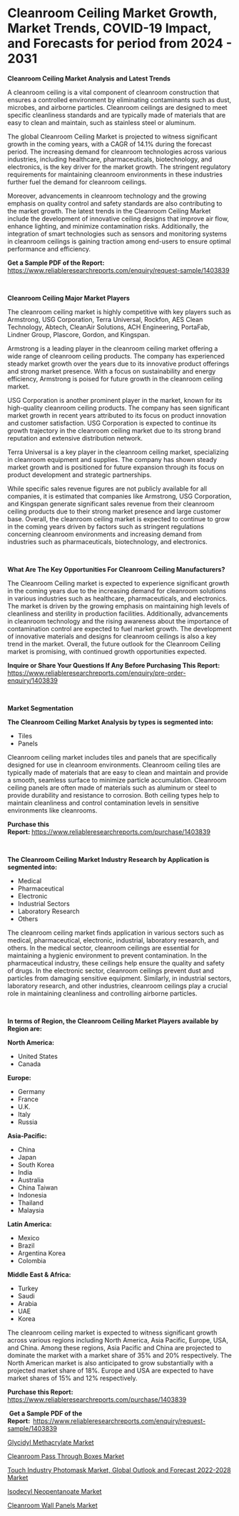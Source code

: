 <p><h1>Cleanroom Ceiling Market Growth, Market Trends, COVID-19 Impact, and Forecasts for period from 2024 - 2031</h1></p><p><strong>Cleanroom Ceiling Market Analysis and Latest Trends</strong></p>
<p><p>A cleanroom ceiling is a vital component of cleanroom construction that ensures a controlled environment by eliminating contaminants such as dust, microbes, and airborne particles. Cleanroom ceilings are designed to meet specific cleanliness standards and are typically made of materials that are easy to clean and maintain, such as stainless steel or aluminum.</p><p>The global Cleanroom Ceiling Market is projected to witness significant growth in the coming years, with a CAGR of 14.1% during the forecast period. The increasing demand for cleanroom technologies across various industries, including healthcare, pharmaceuticals, biotechnology, and electronics, is the key driver for the market growth. The stringent regulatory requirements for maintaining cleanroom environments in these industries further fuel the demand for cleanroom ceilings.</p><p>Moreover, advancements in cleanroom technology and the growing emphasis on quality control and safety standards are also contributing to the market growth. The latest trends in the Cleanroom Ceiling Market include the development of innovative ceiling designs that improve air flow, enhance lighting, and minimize contamination risks. Additionally, the integration of smart technologies such as sensors and monitoring systems in cleanroom ceilings is gaining traction among end-users to ensure optimal performance and efficiency.</p></p>
<p><strong>Get a Sample PDF of the Report:&nbsp;</strong> <a href="https://www.reliableresearchreports.com/enquiry/request-sample/1403839">https://www.reliableresearchreports.com/enquiry/request-sample/1403839</a></p>
<p>&nbsp;</p>
<p><strong>Cleanroom Ceiling Major Market Players</strong></p>
<p><p>The cleanroom ceiling market is highly competitive with key players such as Armstrong, USG Corporation, Terra Universal, Rockfon, AES Clean Technology, Abtech, CleanAir Solutions, ACH Engineering, PortaFab, Lindner Group, Plascore, Gordon, and Kingspan. </p><p>Armstrong is a leading player in the cleanroom ceiling market offering a wide range of cleanroom ceiling products. The company has experienced steady market growth over the years due to its innovative product offerings and strong market presence. With a focus on sustainability and energy efficiency, Armstrong is poised for future growth in the cleanroom ceiling market.</p><p>USG Corporation is another prominent player in the market, known for its high-quality cleanroom ceiling products. The company has seen significant market growth in recent years attributed to its focus on product innovation and customer satisfaction. USG Corporation is expected to continue its growth trajectory in the cleanroom ceiling market due to its strong brand reputation and extensive distribution network.</p><p>Terra Universal is a key player in the cleanroom ceiling market, specializing in cleanroom equipment and supplies. The company has shown steady market growth and is positioned for future expansion through its focus on product development and strategic partnerships.</p><p>While specific sales revenue figures are not publicly available for all companies, it is estimated that companies like Armstrong, USG Corporation, and Kingspan generate significant sales revenue from their cleanroom ceiling products due to their strong market presence and large customer base. Overall, the cleanroom ceiling market is expected to continue to grow in the coming years driven by factors such as stringent regulations concerning cleanroom environments and increasing demand from industries such as pharmaceuticals, biotechnology, and electronics.</p></p>
<p>&nbsp;</p>
<p><strong>What Are The Key Opportunities For Cleanroom Ceiling Manufacturers?</strong></p>
<p><p>The Cleanroom Ceiling market is expected to experience significant growth in the coming years due to the increasing demand for cleanroom solutions in various industries such as healthcare, pharmaceuticals, and electronics. The market is driven by the growing emphasis on maintaining high levels of cleanliness and sterility in production facilities. Additionally, advancements in cleanroom technology and the rising awareness about the importance of contamination control are expected to fuel market growth. The development of innovative materials and designs for cleanroom ceilings is also a key trend in the market. Overall, the future outlook for the Cleanroom Ceiling market is promising, with continued growth opportunities expected.</p></p>
<p><strong>Inquire or Share Your Questions If Any Before Purchasing This Report:</strong> <a href="https://www.reliableresearchreports.com/enquiry/pre-order-enquiry/1403839">https://www.reliableresearchreports.com/enquiry/pre-order-enquiry/1403839</a></p>
<p>&nbsp;</p>
<p><strong>Market Segmentation</strong></p>
<p><strong>The Cleanroom Ceiling Market Analysis by types is segmented into:</strong></p>
<p><ul><li>Tiles</li><li>Panels</li></ul></p>
<p><p>Cleanroom ceiling market includes tiles and panels that are specifically designed for use in cleanroom environments. Cleanroom ceiling tiles are typically made of materials that are easy to clean and maintain and provide a smooth, seamless surface to minimize particle accumulation. Cleanroom ceiling panels are often made of materials such as aluminum or steel to provide durability and resistance to corrosion. Both ceiling types help to maintain cleanliness and control contamination levels in sensitive environments like cleanrooms.</p></p>
<p><strong>Purchase this Report:&nbsp;</strong><a href="https://www.reliableresearchreports.com/purchase/1403839">https://www.reliableresearchreports.com/purchase/1403839</a></p>
<p>&nbsp;</p>
<p><strong>The Cleanroom Ceiling Market Industry Research by Application is segmented into:</strong></p>
<p><ul><li>Medical</li><li>Pharmaceutical</li><li>Electronic</li><li>Industrial Sectors</li><li>Laboratory Research</li><li>Others</li></ul></p>
<p><p>The cleanroom ceiling market finds application in various sectors such as medical, pharmaceutical, electronic, industrial, laboratory research, and others. In the medical sector, cleanroom ceilings are essential for maintaining a hygienic environment to prevent contamination. In the pharmaceutical industry, these ceilings help ensure the quality and safety of drugs. In the electronic sector, cleanroom ceilings prevent dust and particles from damaging sensitive equipment. Similarly, in industrial sectors, laboratory research, and other industries, cleanroom ceilings play a crucial role in maintaining cleanliness and controlling airborne particles.</p></p>
<p>&nbsp;</p>
<p><strong>In terms of Region, the Cleanroom Ceiling Market Players available by Region are:</strong></p>
<p>
    <p> <strong> North America: </strong>
        <ul>
            <li>United States</li>
            <li>Canada</li>
        </ul>
        </p> 
    <p> <strong> Europe: </strong>
        <ul>
            <li>Germany</li>
            <li>France</li>
            <li>U.K.</li>
            <li>Italy</li>
            <li>Russia</li>
        </ul>
        </p> 
    <p> <strong> Asia-Pacific: </strong>
        <ul>
            <li>China</li>
            <li>Japan</li>
            <li>South Korea</li>
            <li>India</li>
            <li>Australia</li>
            <li>China Taiwan</li>
            <li>Indonesia</li>
            <li>Thailand</li>
            <li>Malaysia</li>
        </ul>
        </p> 
    <p> <strong> Latin America: </strong>
        <ul>
            <li>Mexico</li>
            <li>Brazil</li>
            <li>Argentina Korea</li>
            <li>Colombia</li>
        </ul>
        </p> 
    <p> <strong> Middle East & Africa: </strong>
        <ul>
            <li>Turkey</li>
            <li>Saudi</li>
            <li>Arabia</li>
            <li>UAE</li>
            <li>Korea</li>
        </ul>
    </p>
    </p>
<p><p>The cleanroom ceiling market is expected to witness significant growth across various regions including North America, Asia Pacific, Europe, USA, and China. Among these regions, Asia Pacific and China are projected to dominate the market with a market share of 35% and 20% respectively. The North American market is also anticipated to grow substantially with a projected market share of 18%. Europe and USA are expected to have market shares of 15% and 12% respectively.</p></p>
<p><strong>Purchase this Report: </strong><a href="https://www.reliableresearchreports.com/purchase/1403839">https://www.reliableresearchreports.com/purchase/1403839</a></p>
<p>&nbsp;<strong>Get a Sample PDF of the Report:&nbsp;&nbsp;</strong><a href="https://www.reliableresearchreports.com/enquiry/request-sample/1403839">https://www.reliableresearchreports.com/enquiry/request-sample/1403839</a></p>
<p><strong></strong></p>
<p><p><a href="https://view.publitas.com/reportprime-1/glycidyl-methacrylate-market-size-evaluating-its-market-trends-growth-and-projections-2024-2031/">Glycidyl Methacrylate Market</a></p><p><a href="https://github.com/rahu1506/Market-Research-Report-List-3/blob/main/cleanroom-pass-through-boxes-market.md">Cleanroom Pass Through Boxes Market</a></p><p><a href="https://poised-avenue-46d.notion.site/Touch-Industry-Photomask-Market-Global-Outlook-and-Forecast-2022-2028-Market-Size-Growing-and-Forec-ea3c65da322c488eb2409d4980439923">Touch Industry Photomask Market, Global Outlook and Forecast 2022-2028 Market</a></p><p><a href="https://view.publitas.com/reportprime-1/isodecyl-neopentanoate-market-size-growing-and-forecasted-for-period-from-2024-2031-and-provides-complete-market-analysis-of-this-market/">Isodecyl Neopentanoate Market</a></p><p><a href="https://github.com/juniordelafrance/Market-Research-Report-List-2/blob/main/cleanroom-wall-panels-market.md">Cleanroom Wall Panels Market</a></p></p>